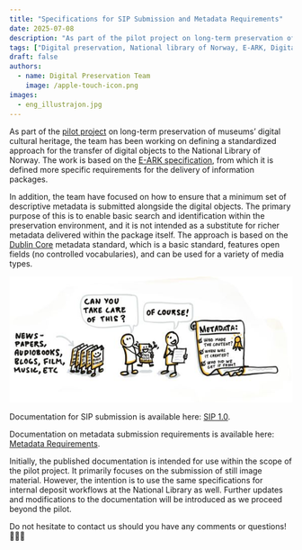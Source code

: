 ```yaml
---
title: "Specifications for SIP Submission and Metadata Requirements"
date: 2025-07-08
description: "As part of the pilot project on long-term preservation of museums’ digital cultural heritage, the team has been working on standardizing the submission of digital objects, as well as ensuring that a minimum set of descriptive metadata is included alongside the deposited material."
tags: ["Digital preservation, National library of Norway, E-ARK, Digital Preservation Services, OAIS, Dublin Core, metadata, digital cultural heritage"]
draft: false 
authors: 
  - name: Digital Preservation Team 
    image: /apple-touch-icon.png 
images: 
  - eng_illustrajon.jpg 
---
```

As part of the [pilot project](https://digitalpreservation.no/blog/2025-01-28-lam-longterm-preservation-pilot/) on long-term preservation of museums’ digital cultural heritage, the team has been working on defining a standardized approach for the transfer of digital objects to the National Library of Norway. The work is based on the [E-ARK specification](https://dilcis.eu/), from which it is defined more specific requirements for the delivery of information packages.

In addition, the team have focused on how to ensure that a minimum set of descriptive metadata is submitted alongside the digital objects. The primary purpose of this is to enable basic search and identification within the preservation environment, and it is not intended as a substitute for richer metadata delivered within the package itself. The approach is based on the [Dublin Core](https://www.dublincore.org/specifications/dublin-core/dcmi-terms/) metadata standard, which is a basic standard, features open fields (no controlled vocabularies), and can be used for a variety of media types.

![Metadata in digital preservation](Skjermbilde2_blogg_engelsk.JPG)
<br>

Documentation for SIP submission is available here: [SIP 1.0](https://digitalpreservation.no/docs/dps/sip/1.0/).

Documentation on metadata submission requirements is available here: [Metadata Requirements](https://digitalpreservation.no/docs/dps/interface/api/metadata/).


Initially, the published documentation is intended for use within the scope of the pilot project. It primarily focuses on the submission of still image material. However, the intention is to use the same specifications for internal deposit workflows at the National Library as well. Further updates and modifications to the documentation will be introduced as we proceed beyond the pilot.

Do not hesitate to contact us should you have any comments or questions! 👩🏻‍💻
